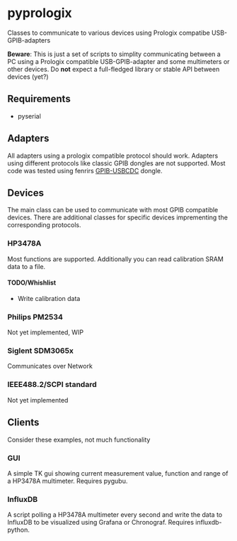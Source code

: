 # pyprologix
Classes to communicate to various devices using Prologix compatibe USB-GPIB-adapters

**Beware**: This is just a set of scripts to simplity communicating between a PC using a Prologix compatible USB-GPIB-adapter and some multimeters or other devices. Do **not** expect a full-fledged library or stable API between devices (yet?)

## Requirements

* pyserial

## Adapters

All adapters using a prologix compatible protocol should work. Adapters using different protocols like classic GPIB dongles are not supported. Most code was tested using fenrirs [GPIB-USBCDC](https://github.com/fenrir-naru/gpib-usbcdc) dongle.

## Devices

The main class can be used to communicate with most GPIB compatible devices. There are additional classes for specific devices imprementing the corresponding protocols.

### HP3478A

Most functions are supported. Additionally you can read calibration SRAM data to a file.

#### TODO/Whishlist

* Write calibration data

### Philips PM2534

Not yet implemented, WIP

### Siglent SDM3065x

Communicates over Network

### IEEE488.2/SCPI standard

Not yet implemented

## Clients

Consider these examples, not much functionality

### GUI

A simple TK gui showing current measurement value, function and range of a HP3478A multimeter. Requires pygubu.

### InfluxDB

A script polling a HP3478A multimeter every second and write the data to InfluxDB to be visualized using Grafana or Chronograf. Requires influxdb-python.
